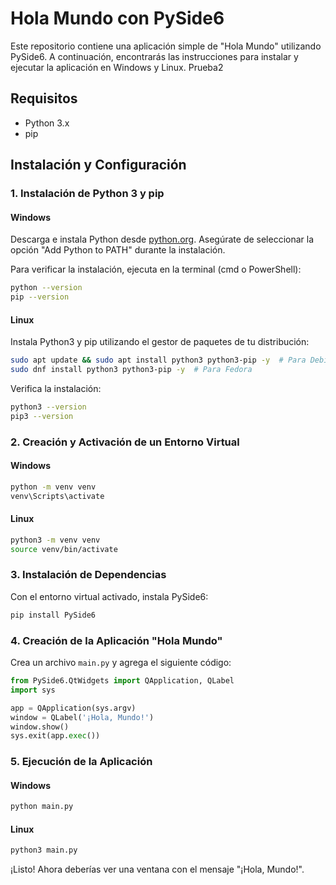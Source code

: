 # Hola Mundo con PySide6

Este repositorio contiene una aplicación simple de "Hola Mundo" utilizando PySide6. A continuación, encontrarás las instrucciones para instalar y ejecutar la aplicación en Windows y Linux. Prueba2


## Requisitos

- Python 3.x
- pip

## Instalación y Configuración

### 1. Instalación de Python 3 y pip

#### Windows
Descarga e instala Python desde [python.org](https://www.python.org/downloads/). Asegúrate de seleccionar la opción "Add Python to PATH" durante la instalación.

Para verificar la instalación, ejecuta en la terminal (cmd o PowerShell):
```sh
python --version
pip --version
```

#### Linux
Instala Python3 y pip utilizando el gestor de paquetes de tu distribución:
```sh
sudo apt update && sudo apt install python3 python3-pip -y  # Para Debian/Ubuntu
sudo dnf install python3 python3-pip -y  # Para Fedora
```

Verifica la instalación:
```sh
python3 --version
pip3 --version
```

### 2. Creación y Activación de un Entorno Virtual

#### Windows
```sh
python -m venv venv
venv\Scripts\activate
```

#### Linux
```sh
python3 -m venv venv
source venv/bin/activate
```

### 3. Instalación de Dependencias

Con el entorno virtual activado, instala PySide6:
```sh
pip install PySide6
```

### 4. Creación de la Aplicación "Hola Mundo"

Crea un archivo `main.py` y agrega el siguiente código:

```python
from PySide6.QtWidgets import QApplication, QLabel
import sys

app = QApplication(sys.argv)
window = QLabel('¡Hola, Mundo!')
window.show()
sys.exit(app.exec())
```

### 5. Ejecución de la Aplicación

#### Windows
```sh
python main.py
```

#### Linux
```sh
python3 main.py
```

¡Listo! Ahora deberías ver una ventana con el mensaje "¡Hola, Mundo!".
